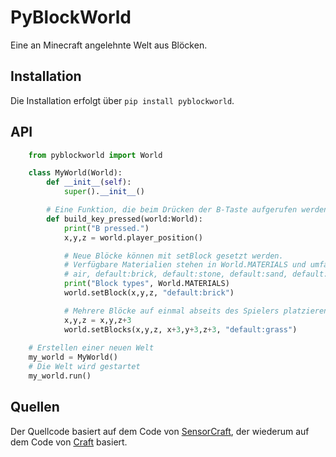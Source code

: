 # PyBlockWorld

Eine an Minecraft angelehnte Welt aus Blöcken.

## Installation

Die Installation erfolgt über ``pip install pyblockworld``.

## API

```python
    from pyblockworld import World

    class MyWorld(World):
        def __init__(self):
            super().__init__()

        # Eine Funktion, die beim Drücken der B-Taste aufgerufen werden soll
        def build_key_pressed(world:World):
            print("B pressed.")
            x,y,z = world.player_position()

            # Neue Blöcke können mit setBlock gesetzt werden.
            # Verfügbare Materialien stehen in World.MATERIALS und umfassen
            # air, default:brick, default:stone, default:sand, default:grass
            print("Block types", World.MATERIALS)
            world.setBlock(x,y,z, "default:brick")

            # Mehrere Blöcke auf einmal abseits des Spielers platzieren
            x,y,z = x,y,z+3
            world.setBlocks(x,y,z, x+3,y+3,z+3, "default:grass")
        
    # Erstellen einer neuen Welt
    my_world = MyWorld()
    # Die Welt wird gestartet
    my_world.run()

```

## Quellen

Der Quellcode basiert auf dem Code von [SensorCraft](https://github.com/AFRL-RY/SensorCraft),
der wiederum auf dem Code von [Craft](https://github.com/fogleman/Craft/) basiert.